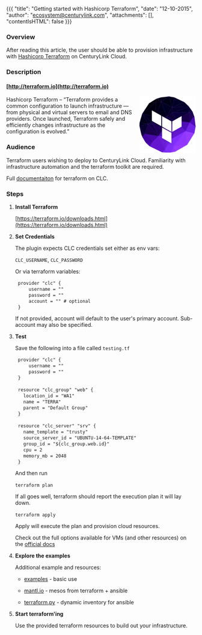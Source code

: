 {{{
  "title": "Getting started with Hashicorp Terraform",
  "date": "12-10-2015",
  "author": "ecosystem@centurylink.com",
  "attachments": [],
  "contentIsHTML": false
}}}



### Overview

After reading this article, the user should be able to provision infrastructure with
[Hashicorp Terraform](https://terraform.io) on CenturyLink Cloud. 

### Description

#### [http://terraform.io](http://terraform.io)

<img src="../../images/ecosystem-hashicorp-terraform.png" style="border:0;float:right;max-width: 150px;">

Hashicorp Terraform – “Terraform provides a common configuration to launch infrastructure — from physical and virtual servers to email and DNS providers. Once launched, Terraform safely and efficiently changes infrastructure as the configuration is evolved.”



### Audience

Terraform users wishing to deploy to CenturyLink Cloud. Familiarity with infrastructure automation and the terraform toolkit are required.

Full [documentaiton](https://www.terraform.io/docs/providers/clc/index.html) for terraform on CLC. 

### Steps


1. **Install Terraform**

	[https://terraform.io/downloads.html](https://terraform.io/downloads.html)


2. **Set Credentials**

	The plugin expects CLC credentials set either as env vars: 
	
	`CLC_USERNAME`, `CLC_PASSWORD`
	
	
	Or via terraform variables: 
	
		provider "clc" {
  			username = ""
			password = ""
            account = "" # optional
		}

    If not provided, account will default to the user's primary account. Sub-account may also be specified. 
    
3. **Test**

	Save the following into a file called `testing.tf`
	
		provider "clc" {
  			username = ""
			password = ""
		}
		
		resource "clc_group" "web" {
		  location_id = "WA1"
		  name = "TERRA"
		  parent = "Default Group"
		}

		resource "clc_server" "srv" {
		  name_template = "trusty"
		  source_server_id = "UBUNTU-14-64-TEMPLATE"
		  group_id = "${clc_group.web.id}"
		  cpu = 2
		  memory_mb = 2048
		}  	

	And then run 
	
	`terraform plan`
	
	If all goes well, terraform should report the execution plan it will lay down. 
	
	`terraform apply`

    Apply will execute the plan and provision cloud resources.

    Check out the full options available for VMs (and other resources) on the
    [official docs](https://www.terraform.io/docs/providers/clc/index.html)


4. **Explore the examples**

	Additional example and resources:
    
    - [examples](https://github.com/CenturyLinkCloud/terraform-provider-clc/tree/master/examples) - basic use
    
    - [mantl.io](https://github.com/CiscoCloud/mantl/blob/master/terraform/clc.sample.tf) - mesos from terraform + ansible

    - [terraform.py](https://github.com/CiscoCloud/terraform.py) - dynamic inventory for ansible



5. **Start terraform'ing**

	Use the provided terraform resources to build out your infrastructure. 

